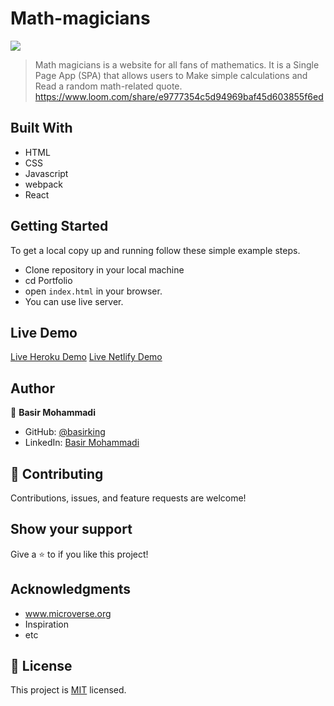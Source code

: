 # Math-magicians


![](https://img.shields.io/badge/Microverse-blueviolet)

> Math magicians is a website for all fans of mathematics. It is a Single Page App (SPA) that allows users to Make simple calculations and Read a random math-related quote.
https://www.loom.com/share/e9777354c5d94969baf45d603855f6ed

## Built With

- HTML
- CSS 
- Javascript
- webpack
- React

## Getting Started

To get a local copy up and running follow these simple example steps.

- Clone repository in your local machine 
- cd Portfolio
- open `index.html` in your browser.
- You can use live server.

## Live Demo

[Live Heroku Demo](https://math2magician.herokuapp.com/)
[Live Netlify Demo](https://math2magicians.netlify.app/)

## Author

👤 **Basir Mohammadi**

- GitHub: [@basirking](https://github.com/basirking)
- LinkedIn: [Basir Mohammadi](https://www.linkedin.com/in/basir-mohammadi-1296b3157/)



## 🤝 Contributing

Contributions, issues, and feature requests are welcome!


## Show your support

Give a ⭐️ to if you like this project!


## Acknowledgments

- www.microverse.org
- Inspiration
- etc

## 📝 License

This project is [MIT](./MIT.md) licensed.



